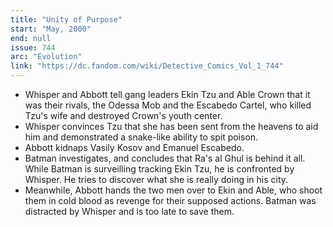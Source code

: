 ```yaml
---
title: "Unity of Purpose"
start: "May, 2000"
end: null
issue: 744
arc: "Evolution"
link: "https://dc.fandom.com/wiki/Detective_Comics_Vol_1_744"
---
```


- Whisper and Abbott tell gang leaders Ekin Tzu and Able Crown that it was their rivals, the Odessa Mob and the Escabedo Cartel, who killed Tzu's wife and destroyed Crown's youth center.
- Whisper convinces Tzu that she has been sent from the heavens to aid him and demonstrated a snake-like ability to spit poison.
- Abbott kidnaps Vasily Kosov and Emanuel Escabedo.
- Batman investigates, and concludes that Ra's al Ghul is behind it all. While Batman is surveilling tracking Ekin Tzu, he is confronted by Whisper. He tries to discover what she is really doing in his city.
- Meanwhile, Abbott hands the two men over to Ekin and Able, who shoot them in cold blood as revenge for their supposed actions. Batman was distracted by Whisper and is too late to save them.
